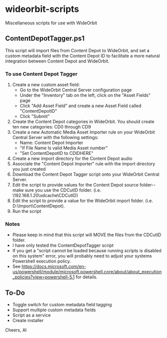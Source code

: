 # wideorbit-scripts

Miscellaneous scripts for use with WideOrbit

## ContentDepotTagger.ps1

This script will import files from Content Depot to WideOrbit, and set a custom metadata field with the Content Depot ID to facilitate a more natural integration between Content Depot and WideOrbit. 

### To use Content Depot Tagger

1. Create a new custom asset field:
    - Go to the WideOrbit Central Server configuration page
    - Under the "Inventory" tab on the left, click on the "Asset Fields" page
    - Click "Add Asset Field" and create a new Asset Field called "ContentDepotID"
    - Click "Submit"
2. Create the Content Depot categories in WideOrbit. You should create ten new categories: CD0 through CD9
3. Create a new Automatic Media Asset Importer  rule on your WideOrbit Central Server with the following settings:
    - Name: Content Depot Importer
    - "If File Name Is valid Media Asset number"
    - "Set ContentDepotID to CDIDHERE"
4. Create a new import directory for the Content Depot audio
5. Associate the "Content Depot Importer" rule with the import directory you just created
6. Download the Content Depot Tagger script onto your WideOrbit Central Server.
7. Edit the script to provide values for the Content Depot source folder--make sure you use the CDCutID folder. (i.e. \\192.168.1.20\xdcache\CDCutID)
8. Edit the script to provide a value for the WideOrbit import folder. (i.e. D:\Import\ContentDepot). 
9. Run the script


### Notes

- Please keep in mind that this script will MOVE the files from the CDCutID folder.
- I have only tested the ContentDepotTagger script 
- If you get a "script cannot be loaded because running scripts is disabled on this system" error, you will probably need to adjust your systems Powershell execution policy. 
- See https://docs.microsoft.com/en-us/powershell/module/microsoft.powershell.core/about/about_execution_policies?view=powershell-5.1 for details.

## To-Do

- Toggle switch for custom metadata field tagging
- Support multiple custom metadata fields
- Script as a service
- Create installer

Cheers,
Al
